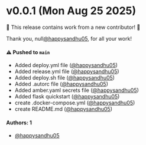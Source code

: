# v0.0.1 (Mon Aug 25 2025)

:tada: This release contains work from a new contributor! :tada:

Thank you, null[@happysandhu05](https://github.com/happysandhu05), for all your work!

#### ⚠️ Pushed to `main`

- Added deploy.yml file ([@happysandhu05](https://github.com/happysandhu05))
- Added release.yml file ([@happysandhu05](https://github.com/happysandhu05))
- Added deploy.sh file ([@happysandhu05](https://github.com/happysandhu05))
- Added .autorc file ([@happysandhu05](https://github.com/happysandhu05))
- Added amber.yaml secrets file ([@happysandhu05](https://github.com/happysandhu05))
- Added flask quickstart ([@happysandhu05](https://github.com/happysandhu05))
- create .docker-compose.yml ([@happysandhu05](https://github.com/happysandhu05))
- create README.md ([@happysandhu05](https://github.com/happysandhu05))

#### Authors: 1

- [@happysandhu05](https://github.com/happysandhu05)
